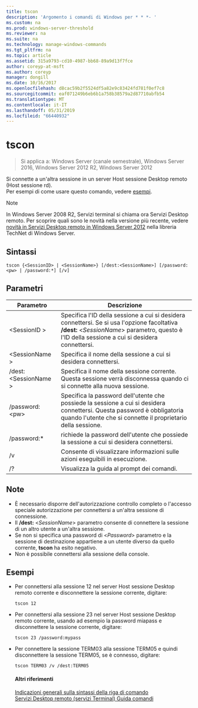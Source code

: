 ```yaml
---
title: tscon
description: 'Argomento i comandi di Windows per * * *- '
ms.custom: na
ms.prod: windows-server-threshold
ms.reviewer: na
ms.suite: na
ms.technology: manage-windows-commands
ms.tgt_pltfrm: na
ms.topic: article
ms.assetid: 315a9793-cd10-4987-bb68-89a9d13f7fce
author: coreyp-at-msft
ms.author: coreyp
manager: dongill
ms.date: 10/16/2017
ms.openlocfilehash: d8cac59b2f5524df5a82e9c83424fd781f0ef7c8
ms.sourcegitcommit: eaf071249b6eb6b1a758b38579a2d87710abfb54
ms.translationtype: MT
ms.contentlocale: it-IT
ms.lasthandoff: 05/31/2019
ms.locfileid: "66440932"
---
```

# <a name="tscon"></a>tscon

>Si applica a: Windows Server (canale semestrale), Windows Server 2016, Windows Server 2012 R2, Windows Server 2012

Si connette a un'altra sessione in un server Host sessione Desktop remoto (Host sessione rd).  
Per esempi di come usare questo comando, vedere [esempi](#BKMK_examples).  

> [!NOTE]  
> In Windows Server 2008 R2, Servizi terminal si chiama ora Servizi Desktop remoto. Per scoprire quali sono le novità nella versione più recente, vedere [novità in Servizi Desktop remoto in Windows Server 2012](https://technet.microsoft.com/library/hh831527) nella libreria TechNet di Windows Server.  

## <a name="syntax"></a>Sintassi  
```  
tscon {<SessionID> | <SessionName>} [/dest:<SessionName>] [/password:<pw> | /password:*] [/v]  
```  
## <a name="parameters"></a>Parametri  

|Parametro|Descrizione|  
|-------|--------|  
|\<SessionID >|Specifica l'ID della sessione a cui si desidera connettersi. Se si usa l'opzione facoltativa **/dest:** <*SessionName*> parametro, questo è l'ID della sessione a cui si desidera connettersi.|  
|\<SessionName >|Specifica il nome della sessione a cui si desidera connettersi.|  
|/dest:\<SessionName >|Specifica il nome della sessione corrente. Questa sessione verrà disconnessa quando ci si connette alla nuova sessione.|  
|/password:\<pw>|Specifica la password dell'utente che possiede la sessione a cui si desidera connettersi. Questa password è obbligatoria quando l'utente che si connette il proprietario della sessione.|  
|/password:*|richiede la password dell'utente che possiede la sessione a cui si desidera connettersi.|  
|/v|Consente di visualizzare informazioni sulle azioni eseguibili in esecuzione.|  
|/?|Visualizza la guida al prompt dei comandi.|  

## <a name="remarks"></a>Note  
-   È necessario disporre dell'autorizzazione controllo completo o l'accesso speciale autorizzazione per connettersi a un'altra sessione di connessione.  
-   Il **/dest:** <*SessionName*> parametro consente di connettere la sessione di un altro utente a un'altra sessione.  
-   Se non si specifica una password di <*Password*> parametro e la sessione di destinazione appartiene a un utente diverso da quello corrente, **tscon** ha esito negativo.  
-   Non è possibile connettersi alla sessione della console.  

## <a name="BKMK_examples"></a>Esempi  
- Per connettersi alla sessione 12 nel server Host sessione Desktop remoto corrente e disconnettere la sessione corrente, digitare:  
  ```  
  tscon 12  
  ```  
- Per connettersi alla sessione 23 nel server Host sessione Desktop remoto corrente, usando ad esempio la password miapass e disconnettere la sessione corrente, digitare:  
  ```  
  tscon 23 /password:mypass  
  ```  
- Per connettere la sessione TERM03 alla sessione TERM05 e quindi disconnettere la sessione TERM05, se è connesso, digitare:  
  ```  
  tscon TERM03 /v /dest:TERM05  
  ```  
  #### <a name="additional-references"></a>Altri riferimenti  
  [Indicazioni generali sulla sintassi della riga di comando](command-line-syntax-key.md)  
  [Servizi Desktop remoto &#40;servizi Terminal&#41; Guida comandi](remote-desktop-services-terminal-services-command-reference.md)  
